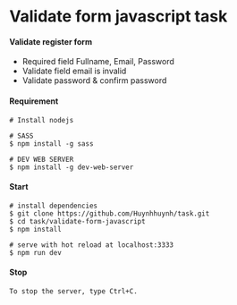 # Validate form javascript task
#### Validate register form
 * Required field Fullname, Email, Password
 * Validate field email is invalid
 * Validate password & confirm password


#### Requirement
```
# Install nodejs   

# SASS
$ npm install -g sass

# DEV WEB SERVER
$ npm install -g dev-web-server
```

#### Start
```
# install dependencies
$ git clone https://github.com/Huynhhuynh/task.git
$ cd task/validate-form-javascript
$ npm install

# serve with hot reload at localhost:3333
$ npm run dev
```

#### Stop
```
To stop the server, type Ctrl+C.
```
